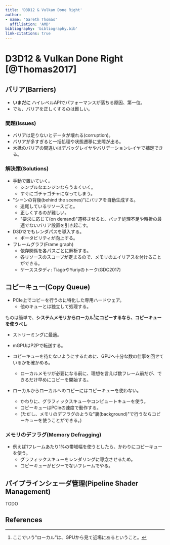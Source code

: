 ```yaml
---
title: 'D3D12 & Vulkan Done Right'
author:
- name: 'Gareth Thomas'
  affiliation: 'AMD'
bibliography: 'bibliography.bib'
link-citations: true
---
```

# D3D12 & Vulkan Done Right [@Thomas2017]

## バリア(Barriers)

- **いまだに** ハイレベルAPIでパフォーマンスが落ちる原因、第一位。
- でも、バリアを正しくするのは難しい。

### 問題(Issues)

- バリアは足りないとデータが壊れる(corruption)。
- バリアが多すぎると一括処理や状態遷移に支障が出る。
- 大抵のバリアの間違いはデバッグレイヤやバリデーションレイヤで補足できる。

### 解決策(Solutions)

- 手動で置いていく。
    - シンプルなエンジンならうまくいく。
    - すぐにゴチャゴチャになってしまう。
- "シーンの背後(behind the scenes)"にバリアを自動生成する。
    - 追尾しているリソースごと。
    - 正しくするのが難しい。
    - "要求に応じて(on demand)"遷移させると、バッチ処理不足や時折の最適でないバリア設置を引き起こす。
- D3D12でもレンダパスを導入する。
    - ポータビリティが向上する。
- フレームグラフ(Frame graph)
    - 依存関係を各パスごとに解析する。
    - 各リソースのスコープが定まるので、メモリのエイリアスを付けることができる。
    - ケーススタディ: TiagoやYuriyのトーク(GDC2017)

## コピーキュー(Copy Queue)

- PCIe上でコピーを行うのに特化した専用ハードウェア。
    - 他のキューとは独立して処理する。

ものは簡単で、**システムメモリからローカル[^local_memory]にコピーするなら、コピーキューを使うべし**

[^local_memory]: ここでいう"ローカル"は、GPUから見て近場にあるということ。

- ストリーミングに最適。
- mGPUはP2Pで転送する。
- コピーキューを待たないようにするために、GPUへ十分な数の仕事を回せているかを確かめる。
    - ローカルメモリが必要になる前に、理想を言えば数フレーム前だが、できるだけ早めにコピーを開始する。

- ローカルからローカルへのコピーにはコピーキューを使わない。
    - かわりに、グラフィックスキューやコンピュートキューを使う。
    - コピーキューはPCIeの速度で動作する。
    - (ただし、メモリのデフラグのような"裏(background)"で行うならコピーキューを使うことができる。)

### メモリのデフラグ(Memory Defragging)

- 例えば1フレームあたり1%の帯域幅を使うとしたら、かわりにコピーキューを使う。
    - グラフィックスキューをレンダリングに専念させるため。
    - コピーキューがビジーでないフレームでやる。

## パイプラインシェーダ管理(Pipeline Shader Management)

TODO

## References
